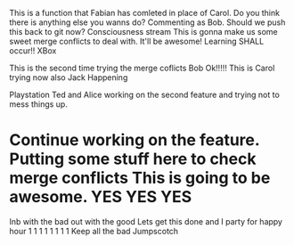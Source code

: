 <!-- Brandon playing Ted/Alice -->

<!-- We are going to mess things up. -->
This is a function that Fabian has comleted in place of Carol.
Do you think there is anything else you wanns do?
Commenting as Bob. Should we push this back to git now?
Consciousness stream
This is gonna make us some sweet merge conflicts to deal with.
It'll be awesome!
Learning SHALL occur!!
XBox

This is the second time trying the merge coflicts Bob
Ok!!!!!
This is Carol trying now also
Jack Happening

Playstation
Ted and Alice working on the second feature and trying not to mess things up.

Continue working on the feature.
Putting some stuff here to check merge conflicts
This is going to be awesome.
YES
YES
YES
=======
Inb with the bad out with the good
Lets get this done and I party for happy hour
1
1
1
1
1
1
1
1
Keep all the bad
Jumpscotch
